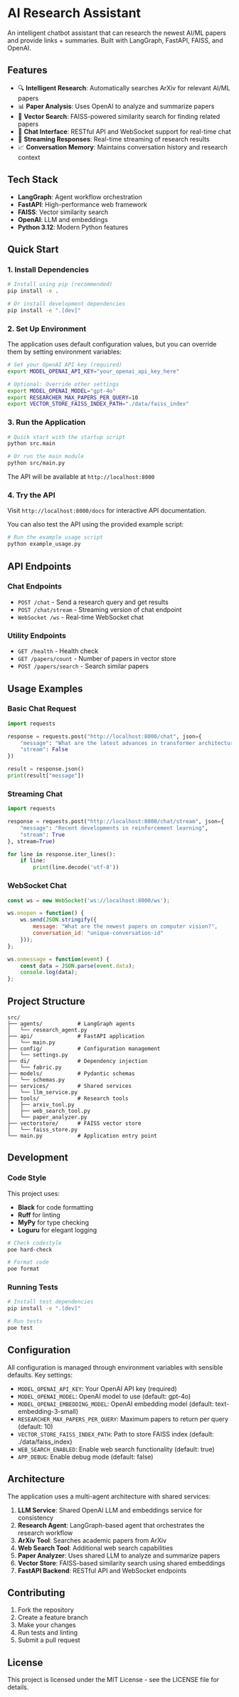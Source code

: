 # AI Research Assistant

An intelligent chatbot assistant that can research the newest AI/ML papers and provide links + summaries. Built with LangGraph, FastAPI, FAISS, and OpenAI.

## Features

- 🔍 **Intelligent Research**: Automatically searches ArXiv for relevant AI/ML papers
- 📊 **Paper Analysis**: Uses OpenAI to analyze and summarize papers
- 🧠 **Vector Search**: FAISS-powered similarity search for finding related papers
- 💬 **Chat Interface**: RESTful API and WebSocket support for real-time chat
- 🔄 **Streaming Responses**: Real-time streaming of research results
- 📈 **Conversation Memory**: Maintains conversation history and research context

## Tech Stack

- **LangGraph**: Agent workflow orchestration
- **FastAPI**: High-performance web framework
- **FAISS**: Vector similarity search
- **OpenAI**: LLM and embeddings
- **Python 3.12**: Modern Python features

## Quick Start

### 1. Install Dependencies

```bash
# Install using pip (recommended)
pip install -e .

# Or install development dependencies
pip install -e ".[dev]"
```

### 2. Set Up Environment

The application uses default configuration values, but you can override them by setting environment variables:

```bash
# Set your OpenAI API key (required)
export MODEL_OPENAI_API_KEY="your_openai_api_key_here"

# Optional: Override other settings
export MODEL_OPENAI_MODEL="gpt-4o"
export RESEARCHER_MAX_PAPERS_PER_QUERY=10
export VECTOR_STORE_FAISS_INDEX_PATH="./data/faiss_index"
```

### 3. Run the Application

```bash
# Quick start with the startup script
python src.main

# Or run the main module
python src/main.py
```

The API will be available at `http://localhost:8000`

### 4. Try the API

Visit `http://localhost:8000/docs` for interactive API documentation.

You can also test the API using the provided example script:

```bash
# Run the example usage script
python example_usage.py
```

## API Endpoints

### Chat Endpoints

- `POST /chat` - Send a research query and get results
- `POST /chat/stream` - Streaming version of chat endpoint
- `WebSocket /ws` - Real-time WebSocket chat

### Utility Endpoints

- `GET /health` - Health check
- `GET /papers/count` - Number of papers in vector store
- `POST /papers/search` - Search similar papers

## Usage Examples

### Basic Chat Request

```python
import requests

response = requests.post("http://localhost:8000/chat", json={
    "message": "What are the latest advances in transformer architectures?",
    "stream": False
})

result = response.json()
print(result["message"])
```

### Streaming Chat

```python
import requests

response = requests.post("http://localhost:8000/chat/stream", json={
    "message": "Recent developments in reinforcement learning",
    "stream": True
}, stream=True)

for line in response.iter_lines():
    if line:
        print(line.decode('utf-8'))
```

### WebSocket Chat

```javascript
const ws = new WebSocket('ws://localhost:8000/ws');

ws.onopen = function() {
    ws.send(JSON.stringify({
        message: "What are the newest papers on computer vision?",
        conversation_id: "unique-conversation-id"
    }));
};

ws.onmessage = function(event) {
    const data = JSON.parse(event.data);
    console.log(data);
};
```

## Project Structure

```
src/
├── agents/           # LangGraph agents
│   └── research_agent.py
├── api/              # FastAPI application
│   └── main.py
├── config/           # Configuration management
│   └── settings.py
├── di/               # Dependency injection
│   └── fabric.py
├── models/           # Pydantic schemas
│   └── schemas.py
├── services/         # Shared services
│   └── llm_service.py
├── tools/            # Research tools
│   ├── arxiv_tool.py
│   ├── web_search_tool.py
│   └── paper_analyzer.py
├── vectorstore/      # FAISS vector store
│   └── faiss_store.py
└── main.py           # Application entry point
```

## Development

### Code Style

This project uses:
- **Black** for code formatting
- **Ruff** for linting
- **MyPy** for type checking
- **Loguru** for elegant logging

```bash
# Check codestyle
poe hard-check

# Format code
poe format
```

### Running Tests

```bash
# Install test dependencies
pip install -e ".[dev]"

# Run tests
poe test
```

## Configuration

All configuration is managed through environment variables with sensible defaults. Key settings:

- `MODEL_OPENAI_API_KEY`: Your OpenAI API key (required)
- `MODEL_OPENAI_MODEL`: OpenAI model to use (default: gpt-4o)
- `MODEL_OPENAI_EMBEDDING_MODEL`: OpenAI embedding model (default: text-embedding-3-small)
- `RESEARCHER_MAX_PAPERS_PER_QUERY`: Maximum papers to return per query (default: 10)
- `VECTOR_STORE_FAISS_INDEX_PATH`: Path to store FAISS index (default: ./data/faiss_index)
- `WEB_SEARCH_ENABLED`: Enable web search functionality (default: true)
- `APP_DEBUG`: Enable debug mode (default: false)

## Architecture

The application uses a multi-agent architecture with shared services:

1. **LLM Service**: Shared OpenAI LLM and embeddings service for consistency
2. **Research Agent**: LangGraph-based agent that orchestrates the research workflow
3. **ArXiv Tool**: Searches academic papers from ArXiv
4. **Web Search Tool**: Additional web search capabilities
5. **Paper Analyzer**: Uses shared LLM to analyze and summarize papers
6. **Vector Store**: FAISS-based similarity search using shared embeddings
7. **FastAPI Backend**: RESTful API and WebSocket endpoints

## Contributing

1. Fork the repository
2. Create a feature branch
3. Make your changes
4. Run tests and linting
5. Submit a pull request

## License

This project is licensed under the MIT License - see the LICENSE file for details.